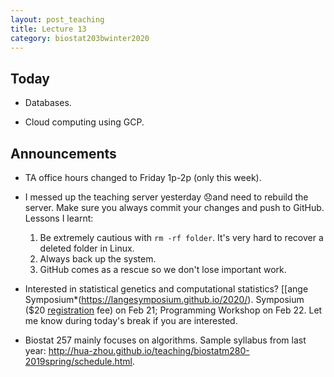 ```yaml
---
layout: post_teaching
title: Lecture 13
category: biostat203bwinter2020
---
```


## Today

- Databases.

- Cloud computing using GCP.

## Announcements

- TA office hours changed to Friday 1p-2p (only this week).

- I messed up the teaching server yesterday 😞and need to rebuild the server. Make sure you always commit your changes and push to GitHub.  Lessons I learnt:  
    1. Be extremely cautious with `rm -rf folder`. It's very hard to recover a deleted folder in Linux.  
    2. Always back up the system.  
    3. GitHub comes as a rescue so we don't lose important work.  

- Interested in statistical genetics and computational statistics? [[ange Symposium*(https://langesymposium.github.io/2020/). Symposium ($20 [registration](https://docs.google.com/forms/d/17DzSTQWib9Z1vsYPsweHzaS6CX39G_0Lsmc6NpNa8ZQ/viewform?ts=5dc053e4&edit_requested=true) fee) on Feb 21; Programming Workshop on Feb 22. Let me know during today's break if you are interested.   

- Biostat 257 mainly focuses on algorithms. Sample syllabus from last year: <http://hua-zhou.github.io/teaching/biostatm280-2019spring/schedule.html>.